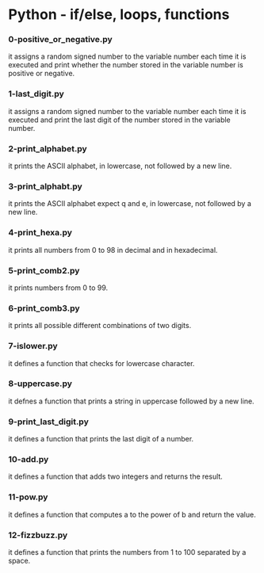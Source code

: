 # Python - if/else, loops, functions
### 0-positive_or_negative.py
it assigns a random signed number to the variable number each time it is executed and print whether the number stored in the variable number is positive or negative.
### 1-last_digit.py
it assigns a random signed number to the variable number each time it is executed and print the last digit of the number stored in the variable number.
### 2-print_alphabet.py
it prints the ASCII alphabet, in lowercase, not followed by a new line.
### 3-print_alphabt.py
it prints the ASCII alphabet expect q and e, in lowercase, not followed by a new line.
### 4-print_hexa.py
it prints all numbers from 0 to 98 in decimal and in hexadecimal.
### 5-print_comb2.py
it prints numbers from 0 to 99.
### 6-print_comb3.py
it prints all possible different combinations of two digits.
### 7-islower.py
it defines a function that checks for lowercase character. 
### 8-uppercase.py
it defnes a function that prints a string in uppercase followed by a new line.
### 9-print_last_digit.py
it defines a function that prints the last digit of a number.
### 10-add.py
it defines a function that adds two integers and returns the result.
### 11-pow.py
it defines a function that computes a to the power of b and return the value.
### 12-fizzbuzz.py
it defines a function that prints the numbers from 1 to 100 separated by a space.
